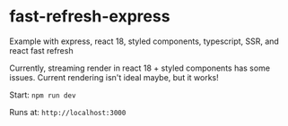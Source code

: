 # fast-refresh-express

Example with express, react 18, styled components, typescript, SSR, and react fast refresh

Currently, streaming render in react 18 + styled components has some issues. Current rendering isn't ideal maybe, but it works!

Start: `npm run dev`

Runs at: `http://localhost:3000`
